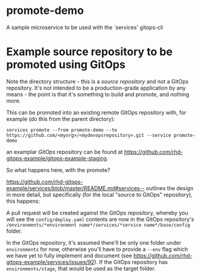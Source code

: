 # promote-demo
A sample microservice to be used with the `services' gitops-cli
# Example source repository to be promoted using GitOps

Note the directory structure - this is a *source repository* and not a GitOps repository. It's not intended to be a production-grade application by any means - the point is that it's something to build and promote, and nothing more.

This can be promoted into an existing remote GitOps repository with, for example (do this from the parent directory):

```
services promote --from promote-demo --to https://github.com/<myorg>/<mydevopsrepository>.git --service promote-demo
```

an examplar *GitOps* repository can be found at https://github.com/rhd-gitops-example/gitops-example-staging.

So what happens here, with the promote?

https://github.com/rhd-gitops-example/services/blob/master/README.md#services-- outlines the design in more detail, but specifically (for the local "source to GitOps" repository), this happens:

A pull request will be created against the GitOps repository, whereby you will see the `config/deploy.yaml` contents are now in the GitOps repository's `/environments/*environment name*/services/*service name*/base/config` folder. 

In the GitOps repository, it's assumed there'll be only one folder under `environments` for now, otherwise you'll have to provide a `--env` flag which we have yet to fully implement and document (see https://github.com/rhd-gitops-example/services/issues/92). If the GitOps repository has `environments/stage`, that would be used as the target folder.
